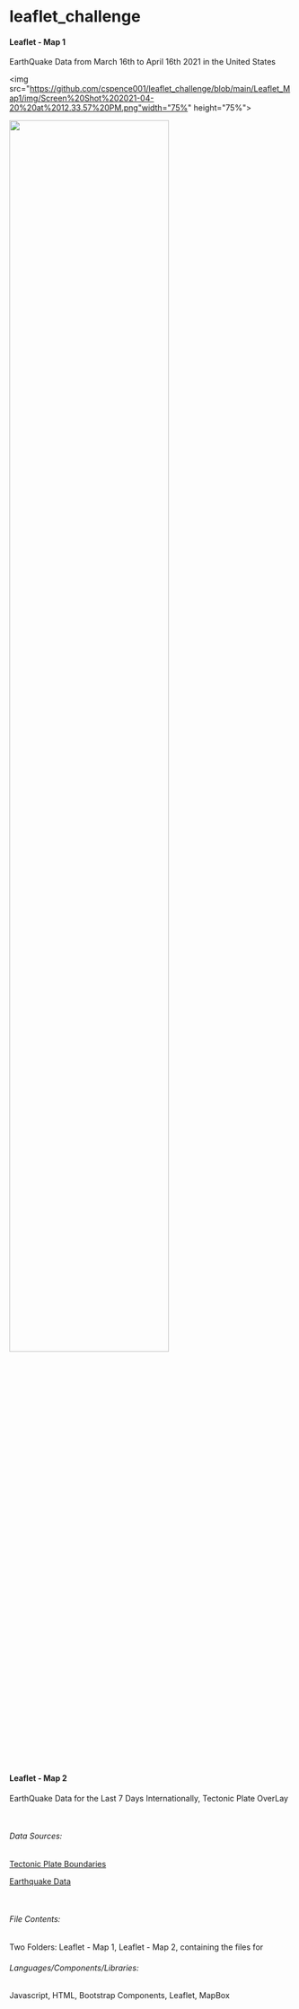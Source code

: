 # leaflet_challenge

<h4>Leaflet - Map 1 </h4>

<p>EarthQuake Data from March 16th to April 16th 2021 in the United States </p>

<img src="https://github.com/cspence001/leaflet_challenge/blob/main/Leaflet_Map1/img/Screen%20Shot%202021-04-20%20at%2012.33.57%20PM.png"width="75%" height="75%">

<img src="https://github.com/cspence001/leaflet_challenge/blob/main/Leaflet_Map1/img/Screen%20Shot%202021-04-20%20at%2012.34.14%20PM.png" width="75%" height="75%">

<br>

<h4>Leaflet - Map 2 </h4>

<p>EarthQuake Data for the Last 7 Days Internationally, Tectonic Plate OverLay </p>

<br>
<h6>Data Sources: </h6> 

<a href="https://github.com/fraxen/tectonicplates">Tectonic Plate Boundaries</a>

<a href="https://earthquake.usgs.gov/">Earthquake Data</a>

<br>

<h6>File Contents: </h6> Two Folders: Leaflet - Map 1, Leaflet - Map 2, containing the files for 
<br>

<h6>Languages/Components/Libraries: </h6> Javascript, HTML, Bootstrap Components, Leaflet, MapBox <br>




  
